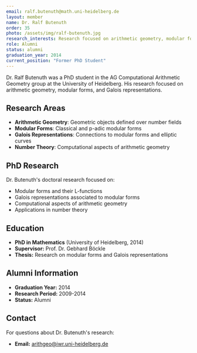 ```yaml
---
email: ralf.butenuth@math.uni-heidelberg.de
layout: member
name: Dr. Ralf Butenuth
order: 35
photo: /assets/img/ralf-butenuth.jpg
research_interests: Research focused on arithmetic geometry, modular forms, and Galois representations.
role: Alumni
status: alumni
graduation_year: 2014
current_position: "Former PhD Student"
---
```


Dr. Ralf Butenuth was a PhD student in the AG Computational Arithmetic Geometry group at the University of Heidelberg. His research focused on arithmetic geometry, modular forms, and Galois representations.

## Research Areas

- **Arithmetic Geometry**: Geometric objects defined over number fields
- **Modular Forms**: Classical and p-adic modular forms
- **Galois Representations**: Connections to modular forms and elliptic curves
- **Number Theory**: Computational aspects of arithmetic geometry

## PhD Research

Dr. Butenuth's doctoral research focused on:
- Modular forms and their L-functions
- Galois representations associated to modular forms
- Computational aspects of arithmetic geometry
- Applications in number theory

## Education

- **PhD in Mathematics** (University of Heidelberg, 2014)
- **Supervisor:** Prof. Dr. Gebhard Böckle
- **Thesis:** Research on modular forms and Galois representations

## Alumni Information

- **Graduation Year:** 2014
- **Research Period:** 2009-2014
- **Status:** Alumni

## Contact

For questions about Dr. Butenuth's research:
- **Email:** arithgeo@iwr.uni-heidelberg.de

